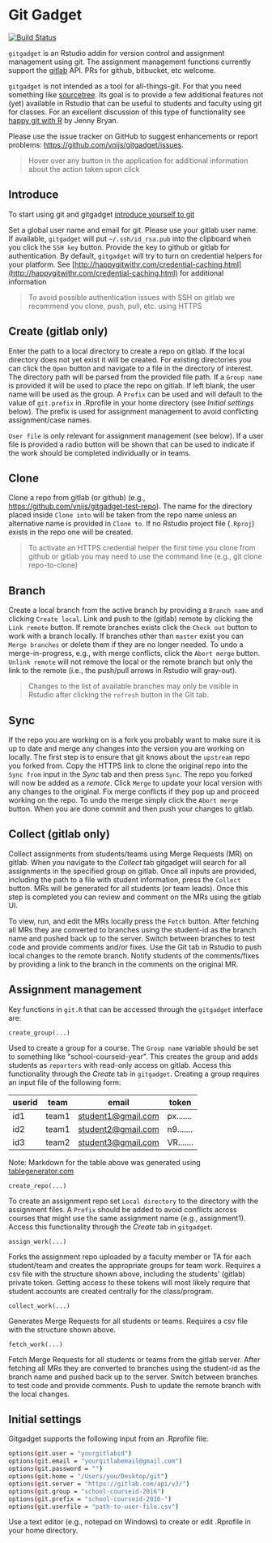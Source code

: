 # Git Gadget

[![Build Status](https://travis-ci.org/vnijs/gitgadget.png?branch=master)](https://travis-ci.org/vnijs/gitgadget)

`gitgadget` is an Rstudio addin for version control and assignment management using git. The assignment management functions currently support the [gitlab](https://gitlab.com) API. PRs for github, bitbucket, etc welcome.

`gitgadget` is not intended as a tool for all-things-git. For that you need something like <a href="http://www.sourcetreeapp.com/" target="_blank">sourcetree</a>. Its goal is to provide a few additional features not (yet) available in Rstudio that can be useful to students and faculty using git for classes. For an excellent discussion of this type of functionality see [happy git with R](http://happygitwithr.com/) by Jenny Bryan.

Please use the issue tracker on GitHub to suggest enhancements or report problems: https://github.com/vnijs/gitgadget/issues.

> Hover over any button in the application for additional information about the action taken upon click

## Introduce

To start using git and gitgadget [introduce yourself to git](http://happygitwithr.com/hello-git.html)

Set a global user name and email for git. Please use your gitlab user name. If available, `gitgadget` will put `~/.ssh/id_rsa.pub` into the clipboard when you click the `SSH key` button. Provide the key to github or gitlab for authentication. By default, `gitgadget` will try to turn on credential helpers for your platform. See [http://happygitwithr.com/credential-caching.html](http://happygitwithr.com/credential-caching.html) for additional information 

> To avoid possible authentication issues with SSH on gitlab we recommend you clone, push, pull, etc. using HTTPS

## Create (gitlab only)

Enter the path to a local directory to create a repo on gitlab. If the local directory does not yet exist it will be created. For existing directories you can click the `Open` button and navigate to a file in the directory of interest. The directory path will be parsed from the provided file path. If a `Group name` is provided it will be used to place the repo on gitlab. If left blank, the user name will be used as the group. A `Prefix` can be used and will default to the value of `git.prefix` in .Rprofile in your home directory (see _Initial settings_ below). The prefix is used for assignment management to avoid conflicting assignment/case names.

`User file` is only relevant for assignment management (see below). If a user file is provided a radio button will be shown that can be used to indicate if the work should be completed individually or in teams.

## Clone

Clone a repo from gitlab (or github) (e.g., https://github.com/vnijs/gitgadget-test-repo). The name for the directory placed inside `Clone into` will be taken from the repo name unless an alternative name is provided in `Clone to`. If no Rstudio project file (`.Rproj`) exists in the repo one will be created.

> To activate an HTTPS credential helper the first time you clone from github or gitlab you may need to use the command line (e.g., git clone repo-to-clone)

## Branch

Create a local branch from the active branch by providing a `Branch name` and clicking `Create local`. Link and push to the (gitlab) remote by clicking the `Link remote` button. If remote branches exists click the `Check out` button to work with a branch locally. If branches other than `master` exist you can `Merge branches` or delete them if they are no longer needed. To undo a merge-in-progress, e.g., with merge conflicts, click the `Abort merge` button. `Unlink remote` will not remove the local or the remote branch but only the link to the remote (i.e., the push/pull arrows in Rstudio will gray-out).

> Changes to the list of available branches may only be visible in Rstudio after clicking the `refresh` button in the Git tab.

## Sync

If the repo you are working on is a fork you probably want to make sure it is up to date and merge any changes into the version you are working on locally. The first step is to ensure that git knows about the `upstream` repo you forked from. Copy the HTTPS link to clone the original repo into the `Sync from` input in the _Sync_ tab and then press `Sync`. The repo you forked will now be added as a _remote_. Click `Merge` to update your local version with any changes to the original. Fix merge conflicts if they pop up and proceed working on the repo. To undo the merge simply click the `Abort merge` button. When you are done commit and then push your changes to gitlab.

## Collect (gitlab only)

Collect assignments from students/teams using Merge Requests (MR) on gitlab. When you navigate to the _Collect_ tab gitgadget will search for all assignments in the specified group on gitlab. Once all inputs are provided, including the path to a file with student information, press the `Collect` button. MRs will be generated for all students (or team leads). Once this step is completed you can review and comment on the MRs using the gitlab UI.

To view, run, and edit the MRs locally press the `Fetch` button. After fetching all MRs they are converted to branches using the student-id as the branch name and pushed back up to the server. Switch between branches to test code and provide comments and/or fixes. Use the Git tab in Rstudio to push local changes to the remote branch. Notify students of the comments/fixes by providing a link to the branch in the comments on the original MR.

## Assignment management

Key functions in `git.R` that can be accessed through the `gitgadget` interface are:

`create_group(...)`

Used to create a group for a course. The `Group name` variable should be set to something like "school-courseid-year". This creates the group and adds students as `reporters` with read-only access on gitlab. Access this functionality through the _Create_ tab in `gitgadget`. Creating a group requires an input file of the following form:

| userid | team  | email              | token     |
|--------|-------|--------------------|-----------|
| id1    | team1 | student1@gmail.com | px....... |
| id2    | team1 | student2@gmail.com | n9....... |
| id3    | team2 | student3@gmail.com | VR....... |


Note: Markdown for the table above was generated using <a href="http://www.tablesgenerator.com/markdown_tables" target="_blank">tablegenerator.com</a>

`create_repo(...)`

To create an assignment repo set `Local directory` to the directory with the assignment files. A `Prefix` should be added to avoid conflicts across courses that might use the same assignment name (e.g., assignment1). Access this functionality through the _Create_ tab in `gitgadget`.

`assign_work(...)`

Forks the assignment repo uploaded by a faculty member or TA for each student/team and creates the appropriate groups for team work. Requires a csv file with the structure shown above, including the students' (gitlab) private token. Getting access to these tokens will most likely require that student accounts are created centrally for the class/program.

`collect_work(...)`

Generates Merge Requests for all students or teams. Requires a csv file with the structure shown above.

`fetch_work(...)`

Fetch Merge Requests for all students or teams from the gitlab server. After fetching all MRs they are converted to branches using the student-id as the branch name and pushed back up to the server. Switch between branches to test code and provide comments. Push to update the remote branch with the local changes.

## Initial settings

Gitgadget supports the following input from an .Rprofile file:

```bash
options(git.user = "yourgitlabid")
options(git.email = "yourgitlabemail@gmail.com")
options(git.password = "")
options(git.home = "/Users/you/Desktop/git")
options(git.server = "https://gitlab.com/api/v3/")
options(git.group = "school-courseid-2016")
options(git.prefix = "school-courseid-2016-")
options(git.userfile = "path-to-user-file.csv")
```

Use a text editor (e.g., notepad on Windows) to create or edit .Rprofile in your home directory.
